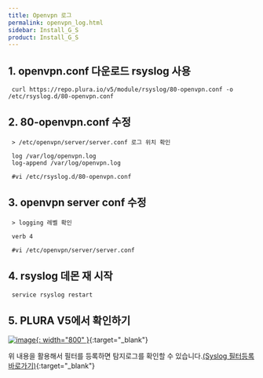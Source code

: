 ```yaml
---
title: Openvpn 로그
permalink: openvpn_log.html
sidebar: Install_G_S
product: Install_G_S
---
```


## 1. openvpn.conf 다운로드 rsyslog 사용

     curl https://repo.plura.io/v5/module/rsyslog/80-openvpn.conf -o /etc/rsyslog.d/80-openvpn.conf

## 2. 80-openvpn.conf 수정

     > /etc/openvpn/server/server.conf 로그 위치 확인

     log /var/log/openvpn.log
     log-append /var/log/openvpn.log

     #vi /etc/rsyslog.d/80-openvpn.conf

## 3. openvpn server conf 수정

     > logging 레벨 확인

     verb 4

     #vi /etc/openvpn/server/server.conf

## 4. rsyslog 데몬 재 시작

     service rsyslog restart

## 5. PLURA V5에서 확인하기

[![image](/docs/images/Ins_G/openvpn/1.png){: width="800" }](/docs/images/Ins_G/openvpn/1.png){:target="_blank"}

위 내용을 활용해서 필터를 등록하면 탐지로그를 확인할 수 있습니다.[(Syslog 필터등록 바로가기)](https://qubitsec.github.io/f_regi_syslog.html){:target="_blank"}